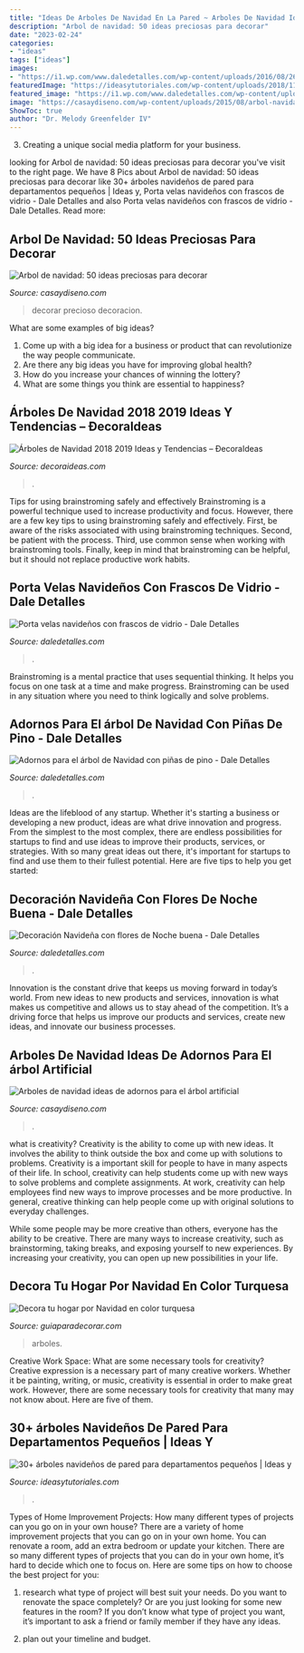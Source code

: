 ```yaml
---
title: "Ideas De Arboles De Navidad En La Pared ~ Arboles De Navidad Ideas De Adornos Para El árbol Artificial"
description: "Arbol de navidad: 50 ideas preciosas para decorar"
date: "2023-02-24"
categories:
- "ideas"
tags: ["ideas"]
images:
- "https://i1.wp.com/www.daledetalles.com/wp-content/uploads/2016/08/26.jpg"
featuredImage: "https://ideasytutoriales.com/wp-content/uploads/2018/11/Arbol-de-Navidad-para-Pared-21-420x420.jpg"
featured_image: "https://i1.wp.com/www.daledetalles.com/wp-content/uploads/2016/08/26.jpg"
image: "https://casaydiseno.com/wp-content/uploads/2015/08/arbol-navidad-precioso-rojo-negro.jpeg"
ShowToc: true
author: "Dr. Melody Greenfelder IV"
---
```



3. Creating a unique social media platform for your business.

	

		
looking for Arbol de navidad: 50 ideas preciosas para decorar you've visit to the right page. We have 8 Pics about Arbol de navidad: 50 ideas preciosas para decorar like 30+ árboles navideños de pared para departamentos pequeños | Ideas y, Porta velas navideños con frascos de vidrio - Dale Detalles and also Porta velas navideños con frascos de vidrio - Dale Detalles. Read more:
		
    
## Arbol De Navidad: 50 Ideas Preciosas Para Decorar

<img loading=lazy src="https://casaydiseno.com/wp-content/uploads/2015/08/arbol-navidad-precioso-rojo-negro.jpeg" onerror="this.onerror=null;this.src='https://tse2.mm.bing.net/th?id=OIP.AfLDst_cxVOOHUPQ06AogAHaLH&amp;pid=15.1';" alt="Arbol de navidad: 50 ideas preciosas para decorar">

_Source: casaydiseno.com_

>decorar precioso decoracion. 

	

What are some examples of big ideas?
1. Come up with a big idea for a business or product that can revolutionize the way people communicate.
2. Are there any big ideas you have for improving global health?
3. How do you increase your chances of winning the lottery?
4. What are some things you think are essential to happiness?

    
## Árboles De Navidad 2018 2019 Ideas Y Tendencias – ÐecoraIdeas

<img loading=lazy src="https://decoraideas.com/wp-content/uploads/2017/07/05-25.jpg" onerror="this.onerror=null;this.src='https://tse1.mm.bing.net/th?id=OIP.bMPcHt81z1ot7x4hFBZ1bQHaLH&amp;pid=15.1';" alt="Árboles de Navidad 2018 2019 Ideas y Tendencias – ÐecoraIdeas">

_Source: decoraideas.com_

>. 

	

Tips for using brainstroming safely and effectively
Brainstroming is a powerful technique used to increase productivity and focus. However, there are a few key tips to using brainstroming safely and effectively. First, be aware of the risks associated with using brainstroming techniques. Second, be patient with the process. Third, use common sense when working with brainstroming tools. Finally, keep in mind that brainstroming can be helpful, but it should not replace productive work habits.

    
## Porta Velas Navideños Con Frascos De Vidrio - Dale Detalles

<img loading=lazy src="https://www.daledetalles.com/wp-content/uploads/2020/10/porta-velas-con-frascos4.jpg" onerror="this.onerror=null;this.src='https://tse1.mm.bing.net/th?id=OIP.JmoT8_btCPicpJIMwblI7wHaHa&amp;pid=15.1';" alt="Porta velas navideños con frascos de vidrio - Dale Detalles">

_Source: daledetalles.com_

>. 

	

Brainstroming is a mental practice that uses sequential thinking. It helps you focus on one task at a time and make progress. Brainstroming can be used in any situation where you need to think logically and solve problems.

    
## Adornos Para El árbol De Navidad Con Piñas De Pino - Dale Detalles

<img loading=lazy src="https://www.daledetalles.com/wp-content/uploads/2017/09/adornos-con-piñas-de-pino-para-el-arbol13.jpg" onerror="this.onerror=null;this.src='https://tse4.mm.bing.net/th?id=OIP.08YWyo9Niue8WLcnqF2NyQHaLH&amp;pid=15.1';" alt="Adornos para el árbol de Navidad con piñas de pino - Dale Detalles">

_Source: daledetalles.com_

>. 

	

Ideas are the lifeblood of any startup. Whether it's starting a business or developing a new product, ideas are what drive innovation and progress. From the simplest to the most complex, there are endless possibilities for startups to find and use ideas to improve their products, services, or strategies. With so many great ideas out there, it's important for startups to find and use them to their fullest potential. Here are five tips to help you get started:

    
## Decoración Navideña Con Flores De Noche Buena - Dale Detalles

<img loading=lazy src="https://i1.wp.com/www.daledetalles.com/wp-content/uploads/2016/08/26.jpg" onerror="this.onerror=null;this.src='https://tse3.mm.bing.net/th?id=OIP.YquoQdaMYmuNtRJrYLpXVQHaNH&amp;pid=15.1';" alt="Decoración Navideña con flores de Noche buena - Dale Detalles">

_Source: daledetalles.com_

>. 

	

Innovation is the constant drive that keeps us moving forward in today’s world. From new ideas to new products and services, innovation is what makes us competitive and allows us to stay ahead of the competition. It’s a driving force that helps us improve our products and services, create new ideas, and innovate our business processes.

    
## Arboles De Navidad Ideas De Adornos Para El árbol Artificial

<img loading=lazy src="https://casaydiseno.com/wp-content/uploads/2015/09/arboles-navidad-ideas-adornos-navidenos-rosa.jpg" onerror="this.onerror=null;this.src='https://tse2.mm.bing.net/th?id=OIP._6Zw3PgT9JROFyfFxakbJgHaJ3&amp;pid=15.1';" alt="Arboles de navidad ideas de adornos para el árbol artificial">

_Source: casaydiseno.com_

>. 

	

what is creativity?
Creativity is the ability to come up with new ideas. It involves the ability to think outside the box and come up with solutions to problems.
Creativity is a important skill for people to have in many aspects of their life. In school, creativity can help students come up with new ways to solve problems and complete assignments. At work, creativity can help employees find new ways to improve processes and be more productive. In general, creative thinking can help people come up with original solutions to everyday challenges.

While some people may be more creative than others, everyone has the ability to be creative. There are many ways to increase creativity, such as brainstorming, taking breaks, and exposing yourself to new experiences. By increasing your creativity, you can open up new possibilities in your life.

    
## Decora Tu Hogar Por Navidad En Color Turquesa

<img loading=lazy src="http://www.guiaparadecorar.com/wp-content/uploads/2017/12/navidad-turquesa-arboles-7.jpg" onerror="this.onerror=null;this.src='https://tse3.mm.bing.net/th?id=OIP.kG1ijsIMv-v2XWyp7nCcvAHaLH&amp;pid=15.1';" alt="Decora tu hogar por Navidad en color turquesa">

_Source: guiaparadecorar.com_

>arboles. 

	

Creative Work Space: What are some necessary tools for creativity?
Creative expression is a necessary part of many creative workers. Whether it be painting, writing, or music, creativity is essential in order to make great work. However, there are some necessary tools for creativity that many may not know about. Here are five of them.

    
## 30+ árboles Navideños De Pared Para Departamentos Pequeños | Ideas Y

<img loading=lazy src="https://ideasytutoriales.com/wp-content/uploads/2018/11/Arbol-de-Navidad-para-Pared-21-420x420.jpg" onerror="this.onerror=null;this.src='https://tse4.mm.bing.net/th?id=OIP.sqIHHbwL-veKb-NGS6lADwAAAA&amp;pid=15.1';" alt="30+ árboles navideños de pared para departamentos pequeños | Ideas y">

_Source: ideasytutoriales.com_

>. 

	

Types of Home Improvement Projects: How many different types of projects can you go on in your own house?
There are a variety of home improvement projects that you can go on in your own home. You can renovate a room, add an extra bedroom or update your kitchen. There are so many different types of projects that you can do in your own home, it’s hard to decide which one to focus on. Here are some tips on how to choose the best project for you: 
1. research what type of project will best suit your needs. Do you want to renovate the space completely? Or are you just looking for some new features in the room? If you don’t know what type of project you want, it’s important to ask a friend or family member if they have any ideas. 

2. plan out your timeline and budget.

